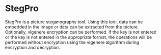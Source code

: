 # StegPro
StegPro is a picture steganography tool. Using this tool, data can be embedded in the image or data can be extracted from the picture. Optionally, vigenere encryption can be performed. If the key is not entered or the key is not entered in the appropriate format, the operations will be performed without encryption using the vigenere algorithm during encryption and decryption.
